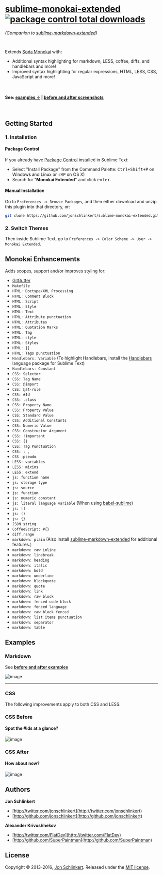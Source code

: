 # [sublime-monokai-extended](https://github.com/jonschlinkert/sublime-monokai-extended) [![package control total downloads](https://img.shields.io/packagecontrol/dt/Monokai%20Extended.svg?style=flat-square)](https://packagecontrol.io/packages/Monokai%20Extended/)

_(Companion to [sublime-markdown-extended](https://github.com/jonschlinkert/sublime-markdown-extended))_

<br>

Extends [Soda Monokai][soda] with:

* Additional syntax highlighting for markdown, LESS, coffee, diffs, and handlebars and more! 
* Improved syntax highlighting for regular expressions, HTML, LESS, CSS, JavaScript and more!

<br>

#### See: [examples ↓](#examples) | [before and after screenshots][ba]

<br>

## Getting Started

### 1. Installation

#### Package Control

If you already have [Package Control](http://wbond.net/sublime_packages/package_control/) installed in Sublime Text:

* Select "Install Package" from the Command Palette: <kbd>Ctrl+Shift+P</kbd> on Windows and Linux or <kbd>⇧⌘P</kbd> on OS X)
* Search for "**Monokai Extended**" and click <kbd>enter</kbd>.


#### Manual Installation

Go to `Preferences -> Browse Packages`, and then either download and unzip this plugin into that directory, or:

``` bash
git clone https://github.com/jonschlinkert/sublime-monokai-extended.git "sublime-monokai-extended"
```


### 2. Switch Themes

Then inside Sublime Text, go to `Preferences -> Color Scheme -> User -> Monokai Extended`.


## Monokai Enhancements

Adds scopes, support and/or improves styling for:

* [GitGutter](https://github.com/jisaacks/GitGutter)
* `Makefile`
* `HTML: Doctype/XML Processing`
* `HTML: Comment Block`
* `HTML: Script`
* `HTML: Style`
* `HTML: Text`
* `HTML: Attribute punctuation`
* `HTML: Attributes`
* `HTML: Quotation Marks`
* `HTML: Tag`
* `HTML: style`
* `HTML: Styles`
* `HTML: {}`
* `HTML: Tags punctuation`
* `Handlebars: Variable` (To highlight Handlebars, install the [Handlebars](https://github.com/daaain/Handlebars) language package for Sublime Text)
* `Handlebars: Constant`
* `CSS: Selector`
* `CSS: Tag Name`
* `CSS: @import`
* `CSS: @at-rule`
* `CSS: #Id`
* `CSS: .class`
* `CSS: Property Name`
* `CSS: Property Value`
* `CSS: Standard Value`
* `CSS: Additional Constants`
* `CSS: Numeric Value`
* `CSS: Constructor Argument`
* `CSS: !Important`
* `CSS: {}`
* `CSS: Tag Punctuation`
* `CSS: : ,`
* `CSS :pseudo`
* `LESS: variables`
* `LESS: mixins`
* `LESS: extend`
* `js: function name`
* `js: storage type`
* `js: source`
* `js: function`
* `js: numeric constant`
* `js: literal language variable` (When using [babel-sublime](https://github.com/babel/babel-sublime))
* `js: []`
* `js: ()`
* `js: {}`
* `JSON string`
* `CoffeeScript: #{}`
* `diff.range`
* `markdown: plain` (Also install [sublime-markdown-extended](https://github.com/jonschlinkert/sublime-markdown-extended) for additional features.)
* `markdown: raw inline`
* `markdown: linebreak`
* `markdown: heading`
* `markdown: italic`
* `markdown: bold`
* `markdown: underline`
* `markdown: blockquote`
* `markdown: quote`
* `markdown: link`
* `markdown: raw block`
* `markdown: fenced code block`
* `markdown: fenced language`
* `markdown: raw block fenced`
* `markdown: list items punctuation`
* `markdown: separator`
* `markdown: table`

## Examples

### Markdown

See **[before and after examples][ba]**

![image](https://f.cloud.github.com/assets/383994/726833/0fde0d16-e138-11e2-8e3d-8dbfc91224e7.png)


***


### CSS

The following improvements apply to both CSS and LESS.

### CSS Before

#### Spot the #ids at a glance?

![image](https://f.cloud.github.com/assets/383994/810420/8b3f263a-eeb6-11e2-9c60-1ec64c8e455b.png)

### CSS After

#### How about now?

![image](https://f.cloud.github.com/assets/383994/810415/63269ae8-eeb6-11e2-8731-5c73dd1d31a7.png)



## Authors

**Jon Schlinkert**

+ [http://twitter.com/jonschlinkert](http://twitter.com/jonschlinkert)
+ [http://github.com/jonschlinkert](http://github.com/jonschlinkert)

**Alexander Krivoshhekov**

+ [http://twitter.com/FlatDev](http://twitter.com/FlatDev)
+ [http://github.com/SuperPaintman](http://github.com/SuperPaintman)


## License

Copyright © 2013-2016, [Jon Schlinkert](https://github.com/jonschlinkert).
Released under the [MIT license](LICENSE).


[soda]: https://github.com/buymeasoda/soda-theme
[ba]: https://github.com/jonschlinkert/sublime-monokai-extended/issues/4
[yfm]: http://assemble.io/docs/YAML-front-matter.html "YAML Front Matter"
[gfm]: https://help.github.com/articles/github-flavored-markdown#syntax-highlighting "GitHub Flavored Markdown"